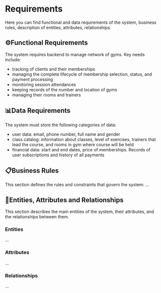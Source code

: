 # Requirements
Here you can find functional and data requirements of the system, business rules, description of entities, attributes, relationships.

## ⚙️Functional Requirements
The system requires backend to manage network of gyms. Key needs include:

- tracking of clients and their memberships
- managing the complete lifecycle of membership selection, status, and payment processing
- monitoring session attendances
- keeping records of the number and location of gyms
- managing their rooms and trainers


## 📊Data Requirements
The system must store the following categories of data:

- user data: email, phone number, full name and gender
- class catalog: information about classes, level of exercises, trainers that lead the course, and rooms in gym where course will be held
- financial data: start and end dates, price of memberships. Records of user subscriptions and history of all payments

## 📋Business Rules
This section defines the rules and constraints that govern the system:
...

## 🧩Entities, Attributes and Relationships
This section describes the main entities of the system, their attributes, and the relationships between them.

### Entities
...
### Attributes
...
### Relationships
...
